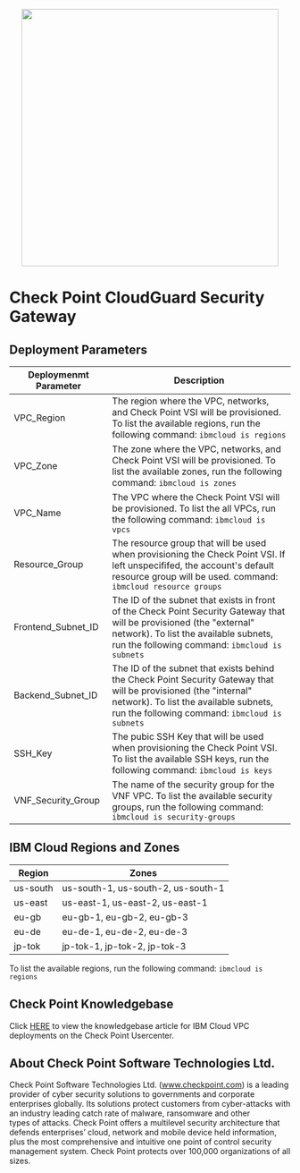 <p align="center">
  <img width="460" src="http://blog.checkpoint.com/wp-content/uploads/2018/02/CloudGuard_IaaS.jpg">
</p>

# Check Point CloudGuard Security Gateway

## Deployment Parameters
| Deploymenmt Parameter | Description |
|-----------------------|-------------|
| VPC_Region | The region where the VPC, networks, and Check Point VSI will be provisioned. To list the available regions, run  the following command: ```ibmcloud is regions```|
| VPC_Zone   | The zone where the VPC, networks, and Check Point VSI will be provisioned. To list the available zones, run  the following command: ```ibmcloud is zones```|
| VPC_Name  | The VPC where the Check Point VSI will be provisioned. To list the all VPCs, run  the following command: ```ibmcloud is vpcs```|
| Resource_Group | The resource group that will be used when provisioning the Check Point VSI. If left unspecififed, the account's default resource group will be used. command: ```ibmcloud resource groups``` |
| Frontend_Subnet_ID | The ID of the subnet that exists in front of the Check Point Security Gateway that will be provisioned (the "external" network). To list the available subnets, run  the following command: ```ibmcloud is subnets```|
| Backend_Subnet_ID  | The ID of the subnet that exists behind the Check Point Security Gateway that will be provisioned (the "internal" network).  To list the available subnets, run  the following command: ```ibmcloud is subnets```|
| SSH_Key       | The pubic SSH Key that will be used when provisioning the Check Point  VSI. To list the available SSH keys, run  the following command: ```ibmcloud is keys``` |
| VNF_Security_Group | The name of the security group for the VNF VPC. To list the available security groups, run  the following command: ```ibmcloud is security-groups```  |




## IBM Cloud Regions and Zones
| Region | Zones |
|--------|-------|
| us-south | us-south-1, us-south-2, us-south-1 |
| us-east  | us-east-1, us-east-2, us-east-1 |
| eu-gb    | eu-gb-1, eu-gb-2, eu-gb-3 |
| eu-de    | eu-de-1, eu-de-2, eu-de-3 |
| jp-tok   | jp-tok-1, jp-tok-2, jp-tok-3 |

To list the available regions, run the following command: ```ibmcloud is regions```

## Check Point Knowledgebase
Click [HERE](https://checkpoint.com/) to view the knowledgebase article for IBM Cloud VPC deployments on the Check Point Usercenter.


## About Check Point Software Technologies Ltd.
Check Point Software Technologies Ltd. (www.checkpoint.com) is a leading provider of cyber security solutions to governments and corporate <br> 
enterprises globally. Its solutions protect customers from cyber-attacks with an industry leading catch rate of malware, ransomware and other <br>
types of attacks. Check Point offers a multilevel security architecture that defends enterprises’ cloud, network and mobile device held information, <br>
plus the most comprehensive and intuitive one point of control security management system. Check Point protects over 100,000 organizations of all sizes. <br>
